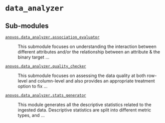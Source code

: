 # <code>data_analyzer</code>
## Sub-modules
<dl>
<dt><code class="name"><a title="anovos.data_analyzer.association_evaluator" href="association_evaluator.html">anovos.data_analyzer.association_evaluator</a></code></dt>
<dd>
<div class="desc"><p>This submodule focuses on understanding the interaction between different attributes and/or the relationship
between an attribute &amp; the binary target …</p></div>
</dd>
<dt><code class="name"><a title="anovos.data_analyzer.quality_checker" href="quality_checker.html">anovos.data_analyzer.quality_checker</a></code></dt>
<dd>
<div class="desc"><p>This submodule focuses on assessing the data quality at both row-level and column-level and also provides an
appropriate treatment option to fix …</p></div>
</dd>
<dt><code class="name"><a title="anovos.data_analyzer.stats_generator" href="stats_generator.html">anovos.data_analyzer.stats_generator</a></code></dt>
<dd>
<div class="desc"><p>This module generates all the descriptive statistics related to the ingested data. Descriptive statistics are
split into different metric types, and …</p></div>
</dd>
</dl>